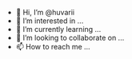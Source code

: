 - 👋 Hi, I’m @huvarii
- 👀 I’m interested in ...
- 🌱 I’m currently learning ...
- 💞️ I’m looking to collaborate on ...
- 📫 How to reach me ...

<!---
huvarii/huvarii is a ✨ special ✨ repository because its `README.md` (this file) appears on your GitHub profile.
You can click the Preview link to take a look at your changes.
--->
